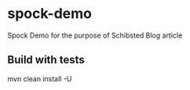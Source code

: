 # spock-demo
Spock Demo for the purpose of Schibsted Blog article

## Build with tests
mvn clean install -U
